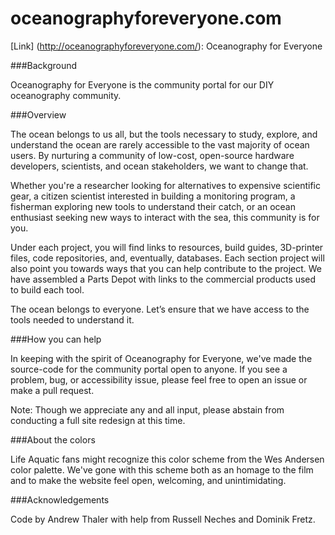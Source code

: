 # oceanographyforeveryone.com

[Link] (http://oceanographyforeveryone.com/): Oceanography for Everyone

###Background

Oceanography for Everyone is the community portal for our DIY oceanography community. 

###Overview

The ocean belongs to us all, but the tools necessary to study, explore, and understand the ocean are rarely accessible to the vast majority of ocean users. By nurturing a community of low-cost, open-source hardware developers, scientists, and ocean stakeholders, we want to change that.

Whether you're a researcher looking for alternatives to expensive scientific gear, a citizen scientist interested in building a monitoring program, a fisherman exploring new tools to understand their catch, or an ocean enthusiast seeking new ways to interact with the sea, this community is for you.

Under each project, you will find links to resources, build guides, 3D-printer files, code repositories, and, eventually, databases. Each section project will also point you towards ways that you can help contribute to the project. We have assembled a Parts Depot with links to the commercial products used to build each tool.

The ocean belongs to everyone. Let’s ensure that we have access to the tools needed to understand it.

###How you can help

In keeping with the spirit of Oceanography for Everyone, we've made the source-code for the community portal open to anyone. If you see a problem, bug, or accessibility issue, please feel free to open an issue or make a pull request.

Note: Though we appreciate any and all input, please abstain from conducting a full site redesign at this time. 

###About the colors

Life Aquatic fans might recognize this color scheme from the Wes Andersen color palette. We've gone with this scheme both as an homage to the film and to make the website feel open, welcoming, and unintimidating. 

###Acknowledgements

Code by Andrew Thaler with help from Russell Neches and Dominik Fretz. 
